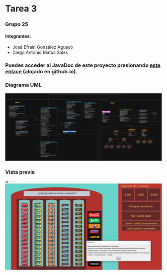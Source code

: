 # Tarea 3

### Grupo 25
#### Integrantes:
* José Efraín González Aguayo
* Diego Antonio Matus Salas

### Puedes acceder al JavaDoc de este proyecto presionando [este enlace](https://diego-mtus.github.io/tarea3_javadoc/) (alojado en github.io).
### Diagrama UML
![](https://github.com/Diego-Mtus/Tarea3-DOO/blob/main/Tarea3UML.png?raw=true)
### Vista previa
![](https://github.com/Diego-Mtus/Tarea3-DOO/blob/main/VistaPrevia.png?raw=true)